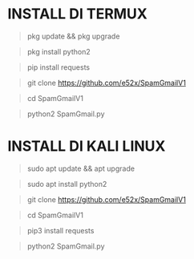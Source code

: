 # INSTALL DI TERMUX


> pkg update && pkg upgrade

> pkg install python2

> pip install requests

> git clone https://github.com/e52x/SpamGmailV1

> cd SpamGmailV1

> python2 SpamGmail.py




# INSTALL DI KALI LINUX


> sudo apt update && apt upgrade

> sudo apt install python2

> git clone https://github.com/e52x/SpamGmailV1

> cd SpamGmailV1

> pip3 install requests

> python2 SpamGmail.py
